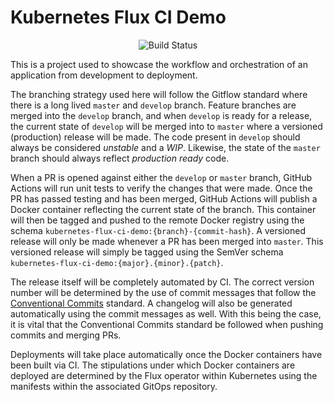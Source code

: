 # Kubernetes Flux CI Demo

<p align="center">
  <img src="https://img.shields.io/github/workflow/status/DefrostedTuna/kubernetes-flux-ci-demo/Build%20Branch/master?style=flat-square" alt="Build Status">
</p>

This is a project used to showcase the workflow and orchestration of an application from development to deployment.

The branching strategy used here will follow the Gitflow standard where there is a long lived `master` and `develop` branch. Feature branches are merged into the `develop` branch, and when `develop` is ready for a release, the current state of `develop` will be merged into to `master` where a versioned (production) release will be made. The code present in `develop` should always be considered *unstable* and a *WIP*. Likewise, the state of the `master` branch should always reflect *production ready* code.

When a PR is opened against either the `develop` or `master` branch, GitHub Actions will run unit tests to verify the changes that were made. Once the PR has passed testing and has been merged, GitHub Actions will publish a Docker container reflecting the current state of the branch. This container will then be tagged and pushed to the remote Docker registry using the schema  `kubernetes-flux-ci-demo:{branch}-{commit-hash}`. A versioned release will only be made whenever a PR has been merged into `master`. This versioned release will simply be tagged using the SemVer schema `kubernetes-flux-ci-demo:{major}.{minor}.{patch}`.

The release itself will be completely automated by CI. The correct version number will be determined by the use of commit messages that follow the [Conventional Commits](https://www.conventionalcommits.org/en/v1.0.0/) standard. A changelog will also be generated automatically using the commit messages as well. With this being the case, it is vital that the Conventional Commits standard be followed when pushing commits and merging PRs.

Deployments will take place automatically once the Docker containers have been built via CI. The stipulations under which Docker containers are deployed are determined by the Flux operator within Kubernetes using the manifests within the associated GitOps repository.